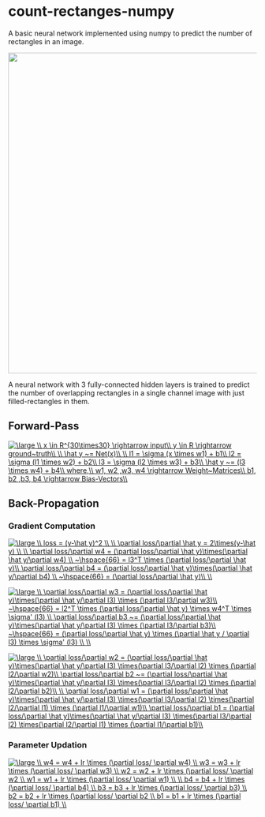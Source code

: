 # count-rectanges-numpy
A basic neural network implemented using numpy to predict the number of rectangles in an image. 

</a>
<p align="center">
    <img src="https://github.com/annabond1001/count-rects-np/blob/master/demo/figure_1.png?raw=true", width="650">
</p>

A neural network with 3 fully-connected hidden layers is trained to predict the number of overlapping rectangles in a single channel image with just filled-rectangles in them.

## Forward-Pass
<a href="https://www.codecogs.com/eqnedit.php?latex=\large&space;\\&space;x&space;\in&space;R^{30\times30}&space;\rightarrow&space;input\\&space;y&space;\in&space;R&space;\rightarrow&space;ground~truth\\&space;\\&space;\hat&space;y&space;~=&space;Net(x)\\&space;\\&space;l1&space;=&space;\sigma&space;(x&space;\times&space;w1)&space;&plus;&space;b1\\&space;l2&space;=&space;\sigma&space;(l1&space;\times&space;w2)&space;&plus;&space;b2\\&space;l3&space;=&space;\sigma&space;(l2&space;\times&space;w3)&space;&plus;&space;b3\\&space;\hat&space;y&space;~=&space;(l3&space;\times&space;w4)&space;&plus;&space;b4\\&space;where,\\&space;w1,&space;w2&space;,w3,&space;w4&space;\rightarrow&space;Weight~Matrices\\&space;b1,&space;b2&space;,b3,&space;b4&space;\rightarrow&space;Bias-Vectors\\" target="_blank"><img src="https://latex.codecogs.com/gif.latex?\large&space;\\&space;x&space;\in&space;R^{30\times30}&space;\rightarrow&space;input\\&space;y&space;\in&space;R&space;\rightarrow&space;ground~truth\\&space;\\&space;\hat&space;y&space;~=&space;Net(x)\\&space;\\&space;l1&space;=&space;\sigma&space;(x&space;\times&space;w1)&space;&plus;&space;b1\\&space;l2&space;=&space;\sigma&space;(l1&space;\times&space;w2)&space;&plus;&space;b2\\&space;l3&space;=&space;\sigma&space;(l2&space;\times&space;w3)&space;&plus;&space;b3\\&space;\hat&space;y&space;~=&space;(l3&space;\times&space;w4)&space;&plus;&space;b4\\&space;where,\\&space;w1,&space;w2&space;,w3,&space;w4&space;\rightarrow&space;Weight~Matrices\\&space;b1,&space;b2&space;,b3,&space;b4&space;\rightarrow&space;Bias-Vectors\\" title="\large \\ x \in R^{30\times30} \rightarrow input\\ y \in R \rightarrow ground~truth\\ \\ \hat y ~= Net(x)\\ \\ l1 = \sigma (x \times w1) + b1\\ l2 = \sigma (l1 \times w2) + b2\\ l3 = \sigma (l2 \times w3) + b3\\ \hat y ~= (l3 \times w4) + b4\\ where,\\ w1, w2 ,w3, w4 \rightarrow Weight~Matrices\\ b1, b2 ,b3, b4 \rightarrow Bias-Vectors\\" /></a>

## Back-Propagation
### Gradient Computation
<a href="https://www.codecogs.com/eqnedit.php?latex=\large&space;\\&space;loss&space;=&space;(y-\hat&space;y)^2&space;\\&space;\\&space;\partial&space;loss/\partial&space;\hat&space;y&space;=&space;2\times(y-\hat&space;y)&space;\\&space;\\&space;\partial&space;loss/\partial&space;w4&space;=&space;(\partial&space;loss/\partial&space;\hat&space;y)\times(\partial&space;\hat&space;y/\partial&space;w4)&space;\\&space;~\hspace{66}&space;=&space;l3^T&space;\times&space;(\partial&space;loss/\partial&space;\hat&space;y)\\&space;\partial&space;loss/\partial&space;b4&space;=&space;(\partial&space;loss/\partial&space;\hat&space;y)\times(\partial&space;\hat&space;y/\partial&space;b4)&space;\\&space;~\hspace{66}&space;=&space;(\partial&space;loss/\partial&space;\hat&space;y)\\&space;\\" target="_blank"><img src="https://latex.codecogs.com/gif.latex?\large&space;\\&space;loss&space;=&space;(y-\hat&space;y)^2&space;\\&space;\\&space;\partial&space;loss/\partial&space;\hat&space;y&space;=&space;2\times(y-\hat&space;y)&space;\\&space;\\&space;\partial&space;loss/\partial&space;w4&space;=&space;(\partial&space;loss/\partial&space;\hat&space;y)\times(\partial&space;\hat&space;y/\partial&space;w4)&space;\\&space;~\hspace{66}&space;=&space;l3^T&space;\times&space;(\partial&space;loss/\partial&space;\hat&space;y)\\&space;\partial&space;loss/\partial&space;b4&space;=&space;(\partial&space;loss/\partial&space;\hat&space;y)\times(\partial&space;\hat&space;y/\partial&space;b4)&space;\\&space;~\hspace{66}&space;=&space;(\partial&space;loss/\partial&space;\hat&space;y)\\&space;\\" title="\large \\ loss = (y-\hat y)^2 \\ \\ \partial loss/\partial \hat y = 2\times(y-\hat y) \\ \\ \partial loss/\partial w4 = (\partial loss/\partial \hat y)\times(\partial \hat y/\partial w4) \\ ~\hspace{66} = l3^T \times (\partial loss/\partial \hat y)\\ \partial loss/\partial b4 = (\partial loss/\partial \hat y)\times(\partial \hat y/\partial b4) \\ ~\hspace{66} = (\partial loss/\partial \hat y)\\ \\" /></a>

<a href="https://www.codecogs.com/eqnedit.php?latex=\large&space;\\&space;\partial&space;loss/\partial&space;w3&space;=&space;(\partial&space;loss/\partial&space;\hat&space;y)\times(\partial&space;\hat&space;y/\partial&space;l3)&space;\times&space;(\partial&space;l3/\partial&space;w3)\\&space;~\hspace{66}&space;=&space;l2^T&space;\times&space;(\partial&space;loss/\partial&space;\hat&space;y)&space;\times&space;w4^T&space;\times&space;\sigma'&space;(l3)&space;\\&space;\partial&space;loss/\partial&space;b3&space;~=&space;(\partial&space;loss/\partial&space;\hat&space;y)\times(\partial&space;\hat&space;y/\partial&space;l3)&space;\times&space;(\partial&space;l3/\partial&space;b3)\\&space;~\hspace{66}&space;=&space;(\partial&space;loss/\partial&space;\hat&space;y)&space;\times&space;(\partial&space;\hat&space;y&space;/&space;\partial&space;l3)&space;\times&space;\sigma'&space;(l3)&space;\\&space;\\" target="_blank"><img src="https://latex.codecogs.com/gif.latex?\large&space;\\&space;\partial&space;loss/\partial&space;w3&space;=&space;(\partial&space;loss/\partial&space;\hat&space;y)\times(\partial&space;\hat&space;y/\partial&space;l3)&space;\times&space;(\partial&space;l3/\partial&space;w3)\\&space;~\hspace{66}&space;=&space;l2^T&space;\times&space;(\partial&space;loss/\partial&space;\hat&space;y)&space;\times&space;w4^T&space;\times&space;\sigma'&space;(l3)&space;\\&space;\partial&space;loss/\partial&space;b3&space;~=&space;(\partial&space;loss/\partial&space;\hat&space;y)\times(\partial&space;\hat&space;y/\partial&space;l3)&space;\times&space;(\partial&space;l3/\partial&space;b3)\\&space;~\hspace{66}&space;=&space;(\partial&space;loss/\partial&space;\hat&space;y)&space;\times&space;(\partial&space;\hat&space;y&space;/&space;\partial&space;l3)&space;\times&space;\sigma'&space;(l3)&space;\\&space;\\" title="\large \\ \partial loss/\partial w3 = (\partial loss/\partial \hat y)\times(\partial \hat y/\partial l3) \times (\partial l3/\partial w3)\\ ~\hspace{66} = l2^T \times (\partial loss/\partial \hat y) \times w4^T \times \sigma' (l3) \\ \partial loss/\partial b3 ~= (\partial loss/\partial \hat y)\times(\partial \hat y/\partial l3) \times (\partial l3/\partial b3)\\ ~\hspace{66} = (\partial loss/\partial \hat y) \times (\partial \hat y / \partial l3) \times \sigma' (l3) \\ \\" /></a>

<a href="https://www.codecogs.com/eqnedit.php?latex=\large&space;\\&space;\partial&space;loss/\partial&space;w2&space;=&space;(\partial&space;loss/\partial&space;\hat&space;y)\times(\partial&space;\hat&space;y/\partial&space;l3)&space;\times(\partial&space;l3/\partial&space;l2)&space;\times&space;(\partial&space;l2/\partial&space;w2)\\&space;\partial&space;loss/\partial&space;b2&space;~=&space;(\partial&space;loss/\partial&space;\hat&space;y)\times(\partial&space;\hat&space;y/\partial&space;l3)&space;\times(\partial&space;l3/\partial&space;l2)&space;\times&space;(\partial&space;l2/\partial&space;b2)\\&space;\\&space;\partial&space;loss/\partial&space;w1&space;=&space;(\partial&space;loss/\partial&space;\hat&space;y)\times(\partial&space;\hat&space;y/\partial&space;l3)&space;\times(\partial&space;l3/\partial&space;l2)&space;\times(\partial&space;l2/\partial&space;l1)&space;\times&space;(\partial&space;l1/\partial&space;w1)\\&space;\partial&space;loss/\partial&space;b1&space;=&space;(\partial&space;loss/\partial&space;\hat&space;y)\times(\partial&space;\hat&space;y/\partial&space;l3)&space;\times(\partial&space;l3/\partial&space;l2)&space;\times(\partial&space;l2/\partial&space;l1)&space;\times&space;(\partial&space;l1/\partial&space;b1)\\" target="_blank"><img src="https://latex.codecogs.com/gif.latex?\large&space;\\&space;\partial&space;loss/\partial&space;w2&space;=&space;(\partial&space;loss/\partial&space;\hat&space;y)\times(\partial&space;\hat&space;y/\partial&space;l3)&space;\times(\partial&space;l3/\partial&space;l2)&space;\times&space;(\partial&space;l2/\partial&space;w2)\\&space;\partial&space;loss/\partial&space;b2&space;~=&space;(\partial&space;loss/\partial&space;\hat&space;y)\times(\partial&space;\hat&space;y/\partial&space;l3)&space;\times(\partial&space;l3/\partial&space;l2)&space;\times&space;(\partial&space;l2/\partial&space;b2)\\&space;\\&space;\partial&space;loss/\partial&space;w1&space;=&space;(\partial&space;loss/\partial&space;\hat&space;y)\times(\partial&space;\hat&space;y/\partial&space;l3)&space;\times(\partial&space;l3/\partial&space;l2)&space;\times(\partial&space;l2/\partial&space;l1)&space;\times&space;(\partial&space;l1/\partial&space;w1)\\&space;\partial&space;loss/\partial&space;b1&space;=&space;(\partial&space;loss/\partial&space;\hat&space;y)\times(\partial&space;\hat&space;y/\partial&space;l3)&space;\times(\partial&space;l3/\partial&space;l2)&space;\times(\partial&space;l2/\partial&space;l1)&space;\times&space;(\partial&space;l1/\partial&space;b1)\\" title="\large \\ \partial loss/\partial w2 = (\partial loss/\partial \hat y)\times(\partial \hat y/\partial l3) \times(\partial l3/\partial l2) \times (\partial l2/\partial w2)\\ \partial loss/\partial b2 ~= (\partial loss/\partial \hat y)\times(\partial \hat y/\partial l3) \times(\partial l3/\partial l2) \times (\partial l2/\partial b2)\\ \\ \partial loss/\partial w1 = (\partial loss/\partial \hat y)\times(\partial \hat y/\partial l3) \times(\partial l3/\partial l2) \times(\partial l2/\partial l1) \times (\partial l1/\partial w1)\\ \partial loss/\partial b1 = (\partial loss/\partial \hat y)\times(\partial \hat y/\partial l3) \times(\partial l3/\partial l2) \times(\partial l2/\partial l1) \times (\partial l1/\partial b1)\\" /></a>

### Parameter Updation
<a href="https://www.codecogs.com/eqnedit.php?latex=\large&space;\\&space;w4&space;=&space;w4&space;&plus;&space;lr&space;\times&space;(\partial&space;loss/&space;\partial&space;w4)&space;\\&space;w3&space;=&space;w3&space;&plus;&space;lr&space;\times&space;(\partial&space;loss/&space;\partial&space;w3)&space;\\&space;w2&space;=&space;w2&space;&plus;&space;lr&space;\times&space;(\partial&space;loss/&space;\partial&space;w2&space;\\&space;w1&space;=&space;w1&space;&plus;&space;lr&space;\times&space;(\partial&space;loss/&space;\partial&space;w1)&space;\\&space;\\&space;b4&space;=&space;b4&space;&plus;&space;lr&space;\times&space;(\partial&space;loss/&space;\partial&space;b4)&space;\\&space;b3&space;=&space;b3&space;&plus;&space;lr&space;\times&space;(\partial&space;loss/&space;\partial&space;b3)&space;\\&space;b2&space;=&space;b2&space;&plus;&space;lr&space;\times&space;(\partial&space;loss/&space;\partial&space;b2&space;\\&space;b1&space;=&space;b1&space;&plus;&space;lr&space;\times&space;(\partial&space;loss/&space;\partial&space;b1)&space;\\" target="_blank"><img src="https://latex.codecogs.com/gif.latex?\large&space;\\&space;w4&space;=&space;w4&space;&plus;&space;lr&space;\times&space;(\partial&space;loss/&space;\partial&space;w4)&space;\\&space;w3&space;=&space;w3&space;&plus;&space;lr&space;\times&space;(\partial&space;loss/&space;\partial&space;w3)&space;\\&space;w2&space;=&space;w2&space;&plus;&space;lr&space;\times&space;(\partial&space;loss/&space;\partial&space;w2&space;\\&space;w1&space;=&space;w1&space;&plus;&space;lr&space;\times&space;(\partial&space;loss/&space;\partial&space;w1)&space;\\&space;\\&space;b4&space;=&space;b4&space;&plus;&space;lr&space;\times&space;(\partial&space;loss/&space;\partial&space;b4)&space;\\&space;b3&space;=&space;b3&space;&plus;&space;lr&space;\times&space;(\partial&space;loss/&space;\partial&space;b3)&space;\\&space;b2&space;=&space;b2&space;&plus;&space;lr&space;\times&space;(\partial&space;loss/&space;\partial&space;b2&space;\\&space;b1&space;=&space;b1&space;&plus;&space;lr&space;\times&space;(\partial&space;loss/&space;\partial&space;b1)&space;\\" title="\large \\ w4 = w4 + lr \times (\partial loss/ \partial w4) \\ w3 = w3 + lr \times (\partial loss/ \partial w3) \\ w2 = w2 + lr \times (\partial loss/ \partial w2 \\ w1 = w1 + lr \times (\partial loss/ \partial w1) \\ \\ b4 = b4 + lr \times (\partial loss/ \partial b4) \\ b3 = b3 + lr \times (\partial loss/ \partial b3) \\ b2 = b2 + lr \times (\partial loss/ \partial b2 \\ b1 = b1 + lr \times (\partial loss/ \partial b1) \\" /></a>
